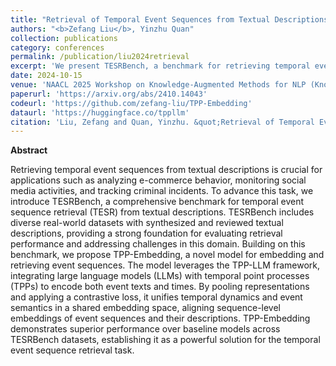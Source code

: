 ```yaml
---
title: "Retrieval of Temporal Event Sequences from Textual Descriptions"
authors: "<b>Zefang Liu</b>, Yinzhu Quan"
collection: publications
category: conferences
permalink: /publication/liu2024retrieval
excerpt: 'We present TESRBench, a benchmark for retrieving temporal event sequences from descriptions, and TPP-Embedding, a model aligning sequences and descriptions in a shared embedding space, achieving state-of-the-art performance on TESRBench.'
date: 2024-10-15
venue: 'NAACL 2025 Workshop on Knowledge-Augmented Methods for NLP (KnowledgeNLP)'
paperurl: 'https://arxiv.org/abs/2410.14043'
codeurl: 'https://github.com/zefang-liu/TPP-Embedding'
dataurl: 'https://huggingface.co/tppllm'
citation: 'Liu, Zefang and Quan, Yinzhu. &quot;Retrieval of Temporal Event Sequences from Textual Descriptions.&quot; <i>arXiv preprint arXiv:2410.14043</i> (2024).'
---
```


**Abstract**

Retrieving temporal event sequences from textual descriptions is crucial for applications such as analyzing e-commerce behavior, monitoring social media activities, and tracking criminal incidents. To advance this task, we introduce TESRBench, a comprehensive benchmark for temporal event sequence retrieval (TESR) from textual descriptions. TESRBench includes diverse real-world datasets with synthesized and reviewed textual descriptions, providing a strong foundation for evaluating retrieval performance and addressing challenges in this domain. Building on this benchmark, we propose TPP-Embedding, a novel model for embedding and retrieving event sequences. The model leverages the TPP-LLM framework, integrating large language models (LLMs) with temporal point processes (TPPs) to encode both event texts and times. By pooling representations and applying a contrastive loss, it unifies temporal dynamics and event semantics in a shared embedding space, aligning sequence-level embeddings of event sequences and their descriptions. TPP-Embedding demonstrates superior performance over baseline models across TESRBench datasets, establishing it as a powerful solution for the temporal event sequence retrieval task.
